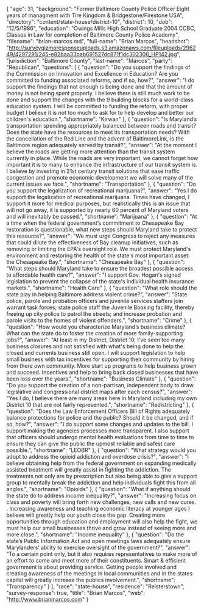 {
  "age": 31,
  "background": "Former Baltimore County Police Officer Eight years of managment with Tire Kingdom & Bridgestone/Firestone USA",
  "directory": "content/state-house/district-10",
  "district": 10,
  "dob": "12/5/1986",
  "education": "Owings Mills High School Graduate 2004 CCBC, Classes in Law for completion of Baltimore County Police Academy",
  "filename": "brian-marcos.md",
  "full-name": "Brian Marcos",
  "headshot": "http://surveygizmoresponseuploads.s3.amazonaws.com/fileuploads/296249/4297291/245-e82baa33bab691527dc871f1dc302306_HP142.jpg",
  "jurisdiction": "Baltimore County",
  "last-name": "Marcos",
  "party": "Republican",
  "questions": [
    {
      "question": "Do you support the findings of the Commission on Innovation and Excellence in Education? Are you committed to funding associated reforms, and if so, how?",
      "answer": "I do support the findings that not enough is being done and that the amount of money is not being spent properly.  I believe there is still much work to be done and support the changes  with the 9 building blocks for a world-class education system. I will be committed to funding the reform, with proper budget I believe it is not too much to ask for to help develop and better our children's education.",
      "shortname": "Kirwan"
    },
    {
      "question": "Is Maryland’s transportation spending appropriately balanced between roads and transit? Does the state have the resources to meet its transportation needs? With the cancellation of the Red Line and the advent of BaltimoreLink, is the Baltimore region adequately served by transit?",
      "answer": "At the moment I believe the roads are getting more attention than the transit system currently in place.  While the roads are very important, we  cannot forget how important it is to many to enhance the infrastructure of our transit system is.  I believe by investing in 21st century transit solutions that ease traffic congestion and promote economic development we will solve many of the current issues we face.",
      "shortname": "Transportation"
    },
    {
      "question": "Do you support the legalization of recreational marijuana?",
      "answer": "Yes I do support the legalization of recreational marijuana.  Times have changed, I support it more for medical purposes, but realistically this is an issue that will not go away, it is supported by nearly 60 percent of Maryland voters and will inevitably be passed.",
      "shortname": "Marijuana"
    },
    {
      "question": "At a time when the federal government’s commitment to Chesapeake Bay restoration is questionable, what new steps should Maryland take to protect this resource?",
      "answer": "We must urge Congress to reject any measures that could dilute the effectiveness of Bay cleanup initiatives, such as removing or limiting the EPA's oversight role.  We must protect Maryland's environment and restoring the health of the state's most important asset: the Chesapeake Bay.",
      "shortname": "Chesapeake Bay"
    },
    {
      "question": "What steps should Maryland take to ensure the broadest possible access to affordable health care?",
      "answer": "I support Gov. Hogan's signed legislation to prevent the collapse of the state's individual health insurance markets.",
      "shortname": "Health Care"
    },
    {
      "question": "What role should the state play in helping Baltimore address violent crime?",
      "answer": "State police, parole and probation officers and juvenile services staffers join warrant task forces; state police staff the Juvenile Booking facility, thereby freeing up city police to patrol the streets; and increase probation and parole visits to the homes of violent offenders.",
      "shortname": "Crime"
    },
    {
      "question": "How would you characterize Maryland’s business climate? What can the state do to foster the creation of more family-supporting jobs?",
      "answer": "At least in my District, District 10; I've seen too many business closures and not satisfied with what's being done to help the closed and currents business still open.  I will support legislation to help small business with tax incentives for supporting their community by hiring from there own community.  More start up programs to help business grown and succeed.  Incentives and help to bring back closed businesses that have been loss over the years.",
      "shortname": "Business Climate"
    },
    {
      "question": "Do you support the creation of a non-partisan, independent body to draw legislative and congressional district maps after each census?",
      "answer": "Yes I do, I believe there are many areas here in Maryland including my own District 10 that are not fairly represented.",
      "shortname": "Redistricting"
    },
    {
      "question": "Does the Law Enforcement Officers Bill of Rights adequately balance protections for police and the public? Should it be changed, and if so, how?",
      "answer": "I do support some changes and updates to the bill.   I support making the agencies processes more transparent.  I also support that officers should undergo mental health evaluations from time to time to ensure they can give the public the upmost reliable and safest care possible.",
      "shortname": "LEOBR"
    },
    {
      "question": "What strategy would you adopt to address the opioid addiction and overdose crisis?",
      "answer": "I believe obtaining help from the federal government on expanding medically assisted treatment will greatly assist in fighting the addiction.  The treatments not only are by prescription but also being able to give a support group to mentally break the addiction and help individuals fight this from all angles.",
      "shortname": "Opioids"
    },
    {
      "question": "What if anything should the state do to address income inequality?",
      "answer": "Increasing focus on class and poverty will bring forth new challenges, new calls and new cures.   .  Increasing awareness and  teaching economic literacy at younger ages I believe will greatly help our youth close the gap.  Creating more opportunities through education and employment will also help the fight, we must help our small businesses thrive and grow instead of seeing more and more close.",
      "shortname": "Income inequality"
    },
    {
      "question": "Do the state’s Public Information Act and open meetings laws adequately ensure Marylanders’ ability to exercise oversight of the government?",
      "answer": "To a certain point only, but it also requires representatives to make more of an effort to come and meet more of their constituents.  Smart & efficient government is about providing service.  Getting people involved and creating awareness of the meetings in local communities and in the states capital will greatly increase the publics involvement.",
      "shortname": "Transparency"
    }
  ],
  "race": "state-house",
  "residence": "Reisterstown",
  "survey-response": true,
  "title": "Brian Marcos",
  "web": "http://www.brianmarcos.com"
}
